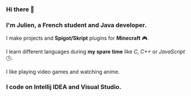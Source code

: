 ### Hi there 👋

### I'm Julien, a French student and Java developer.

I make projects and **Spigot/Skript** plugins for **Minecraft** 🎮.

I learn different languages during **my spare time** like *C, C++* or *JavaScript* 🕓.

I like playing video games and watching anime.

### I code on Intellij IDEA and Visual Studio.
